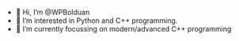 - 👋 Hi, I’m @WPBolduan
- 👀 I’m interested in Python and C++ programming.
- 🌱 I’m currently focussing on modern/advanced C++ programming

<!---
WPBolduan/WPBolduan is a ✨ special ✨ repository because its `README.md` (this file) appears on your GitHub profile.
You can click the Preview link to take a look at your changes.
--->
